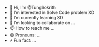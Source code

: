 - 👋 Hi, I’m @TungSokrith
- 👀 I’m interested in Solve Code problem XD
- 🌱 I’m currently learning SD
- 💞️ I’m looking to collaborate on ...
- 📫 How to reach me ...
- 😄 Pronouns: ...
- ⚡ Fun fact: ...

<!---
TungSokrith/TungSokrith is a ✨ special ✨ repository because its `README.md` (this file) appears on your GitHub profile.
You can click the Preview link to take a look at your changes.
--->

